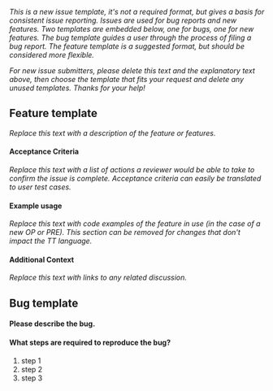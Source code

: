 _This is a new issue template, it's not a required format, but gives a basis for consistent issue reporting. Issues are used for bug reports and new features. Two templates are embedded below, one for bugs, one for new features. The bug template guides a user through the process of filing a bug report. The feature template is a suggested format, but should be considered more flexible._

*For new issue submitters, please delete this text and the explanatory text above, then choose the template that fits your request and delete any unused templates. Thanks for your help!*

## Feature template
_Replace this text with a description of the feature or features._

#### Acceptance Criteria
_Replace this text with a list of actions a reviewer would be able to take to confirm the issue is complete. Acceptance criteria can easily be translated to user test cases._

#### Example usage
_Replace this text with code examples of the feature in use (in the case of a new OP or PRE). This section can be removed for changes that don't impact the TT language._

#### Additional Context
_Replace this text with links to any related discussion._

## Bug template

#### Please describe the bug.

#### What steps are required to reproduce the bug?
1. step 1
1. step 2
1. step 3
